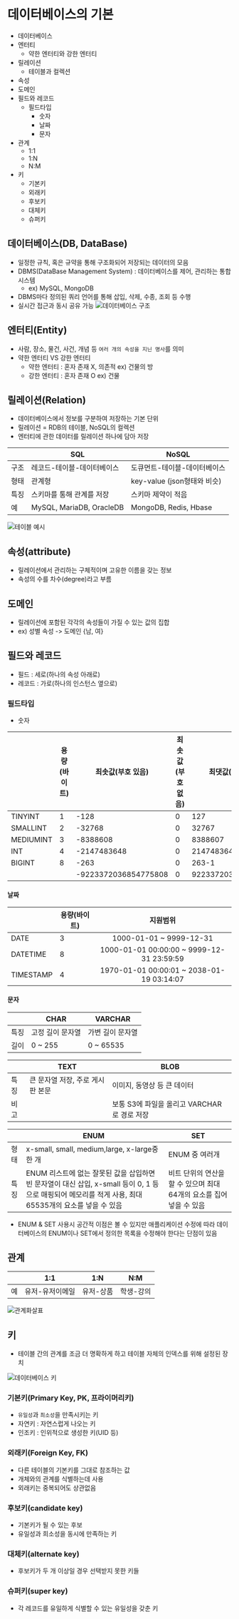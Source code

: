 # 데이터베이스의 기본
- 데이터베이스
- 엔터티
    - 약한 엔터티와 강한 엔터티
- 릴레이션
    - 테이블과 컬렉션
- 속성
- 도메인
- 필드와 레코드
    - 필드타입
        - 숫자
        - 날짜
        - 문자
- 관계
    - 1:1
    - 1:N
    - N:M
- 키
    - 기본키
    - 외래키
    - 후보키
    - 대체키
    - 슈퍼키

## 데이터베이스(DB, DataBase)
- 일정한 규칙, 혹은 규약을 통해 구조화되어 저장되는 데이터의 모음
- DBMS(DataBase Management System) : 데이터베이스를 제어, 관리하는 통합 시스템
    - ex) MySQL, MongoDB
- DBMS마다 정의된 쿼리 언어를 통해 삽입, 삭제, 수종, 조회 등 수행
- 실시간 접근과 동시 공유 가능
![데이터베이스 구조](https://www.techopedia.com/wp-content/uploads/2011/06/dbms-image-1-1536x893.png)

## 엔터티(Entity)
- 사람, 장소, 물건, 사건, 개념 등 `여러 개의 속성을 지닌 명사`를 의미
- 약한 엔터티 VS 강한 엔터티
    - 약한 엔터티 : 혼자 존재 X, 의존적 ex) 건물의 방
    - 강한 엔터티 : 혼자 존재 O         ex) 건물


## 릴레이션(Relation)
- 데이터베이스에서 정보를 구분하여 저장하는 기본 단위
- 릴레이션 = RDB의 테이블, NoSQL의 컬렉션
- 엔터티에 관한 데이터를 릴레이션 하나에 담아 저장

||SQL|NoSQL|
|---|---|---|
|구조|레코드-테이블-데이터베이스|도큐먼트-테이블-데이터베이스|
|형태|관계형|key-value (json형태와 비슷)|
|특징|스키마를 통해 관계를 저장|스키마 제약이 적음|
|예|MySQL, MariaDB, OracleDB|MongoDB, Redis, Hbase|

![테이블 예시](https://blog.kakaocdn.net/dn/9PZHv/btq2lAE2xpY/HfgOTfyyYlhGDH0bLt4IIk/img.png)

## 속성(attribute)
- 릴레이션에서 관리하는 구체적이며 고유한 이름을 갖는 정보
- 속성의 수를 차수(degree)라고 부름


## 도메인
- 릴레이션에 포함된 각각의 속성들이 가질 수 있는 값의 집합
- ex) 성별 속성 -> 도메인 {남, 여}


## 필드와 레코드
- 필드 : 세로(하나의 속성 아래로)
- 레코드 : 가로(하나의 인스턴스 옆으로)

### 필드타입
- 숫자

||용량(바이트)|최솟값(부호 있음)|최솟값(부호 없음)|최댓값(부호 없음)|최댓값(부호 있음)|
|-|-|-|-|-|-|
|TINYINT|1|-128|0|127|255|
|SMALLINT|2|-32768|0|32767|65535|
|MEDIUMINT|3|-8388608|0|8388607|16777215|
|INT|4|-2147483648|0|2147483647|4294967295|
|BIGINT|8|-263|0|263-1|264-1|
|||-9223372036854775808|0|9223372036854775807|18446744073709551615|

#### 날짜

||용량(바이트)|지원범위|
|-|-|:-:|
|DATE|3|1000-01-01 ~ 9999-12-31|
|DATETIME|8|1000-01-01 00:00:00 ~ 9999-12-31 23:59:59|
|TIMESTAMP|4|1970-01-01 00:00:01 ~ 2038-01-19 03:14:07|

#### 문자
||CHAR|VARCHAR|
|-|-|-|
|특징|고정 길이 문자열|가변 길이 문자열|
|길이|0 ~ 255|0 ~ 65535|

||TEXT|BLOB|
|-|-|-|
|특징|큰 문자열 저장, 주로 게시판 본문|이미지, 동영상 등 큰 데이터|
|비고||보통 S3에 파일을 올리고 VARCHAR로 경로 저장|

||ENUM|SET|
|-|-|-|
|형태|x-small, small, medium,large, x-large중 한 개|ENUM 중 여러개|
|특징|ENUM 리스트에 없는 잘못된 값을 삽입하면 빈 문자열이 대신 삽입, x-small 등이 0, 1 등으로 매핑되어 메모리를 적게 사용, 최대 65535개의 요소를 넣을 수 있음|비트 단위의 연산을 할 수 있으며 최대 64개의 요소를 집어 넣을 수 있음
- ENUM & SET 사용시 공간적 이점은 볼 수 있지만 애플리케이션 수정에 따라 데이터베이스의 ENUM이나 SET에서 정의한 목록을 수정해야 한다는 단점이 있음


## 관계
||1:1|1:N|N:M|
|-|-|-|-|
|예|유저-유저이메일|유저-상품|학생-강의|

![관계화살표](https://2.bp.blogspot.com/-gi80grfSYZ8/XDf4av8RvqI/AAAAAAAAA6A/8bs3h0OcBGMpiLPCyI7zo9O8Zzpi2ZrTACLcBGAs/s400/Screen%2BShot%2B2019-01-11%2Bat%2B10.58.52%2BAM.png)


## 키
- 테이블 간의 관계를 조금 더 명확하게 하고 테이블 자체의 인덱스를 위해 설정된 장치

![데이터베이스 키](https://img1.daumcdn.net/thumb/R1280x0/?scode=mtistory2&fname=https%3A%2F%2Fblog.kakaocdn.net%2Fdn%2FHFOfx%2FbtrJ6VobpPb%2FV0KDyGVjIkvCsgTKScqLaK%2Fimg.png)

### 기본키(Primary Key, PK, 프라이머리키)
- `유일성`과 `최소성`을 만족시키는 키
- 자연키 : 자연스럽게 나오는 키
- 인조키 : 인위적으로 생성한 키(UID 등)

### 외래키(Foreign Key, FK)
- 다른 테이블의 기본키를 그대로 참조하는 값
- 개체와의 관계를 식별하는데 사용
- 외래키는 중복되어도 상관없음

### 후보키(candidate key)
- 기본키가 될 수 있는 후보
- 유일성과 희소성을 동시에 만족하는 키

### 대체키(alternate key)
- 후보키가 두 개 이상일 경우 선택받지 못한 키들

### 슈퍼키(super key)
- 각 레코드를 유일하게 식별할 수 있는 유일성을 갖춘 키
